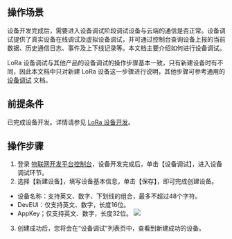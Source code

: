 ## 操作场景
设备开发完成后，需要进入设备调试阶段调试设备与云端的通信是否正常。设备调试提供了真实设备在线调试及虚拟设备调试，并可通过控制台查询设备上报的当前数据、历史通信日志、事件及上下线记录等。本文档主要介绍如何进行设备调试。

LoRa 设备调试与其他产品的设备调试的操作步骤基本一致，只有新建设备时有不同，因此本文档中只对新建 LoRa 设备这一步骤进行说明，其他步骤可参考通用的 [设备调试](https://cloud.tencent.com/document/product/1081/34741) 文档。


## 前提条件
已完成设备开发。详情请参见 [LoRa 设备开发](https://cloud.tencent.com/document/product/1081/41189)。


## 操作步骤

1. 登录 [物联网开发平台控制台](https://console.cloud.tencent.com/iotexplorer)，设备开发完成后，单击【设备调试】，进入设备调试环节。
2. 选择【新建设备】，填写设备基本信息，单击【保存】，即可完成创建设备。
 - 设备名称：支持英文、数字、下划线的组合，最多不超过48个字符。
 - DevEUI：仅支持英文、数字，长度16位。
 - AppKey；仅支持英文、数字，长度32位。
 ![](https://main.qcloudimg.com/raw/7e977303f3bf6132cffc4272edd0460f.png)
3. 创建成功后，您将会在“设备调试”列表页中，查看到新建成功的设备。

